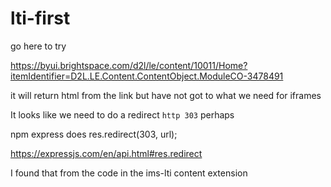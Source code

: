 # lti-first
go here to try

https://byui.brightspace.com/d2l/le/content/10011/Home?itemIdentifier=D2L.LE.Content.ContentObject.ModuleCO-3478491

it will return html from the link but have not got to what we need for iframes

It looks like we need to do a redirect `http 303` perhaps


npm express does res.redirect(303, url);

https://expressjs.com/en/api.html#res.redirect

I found that from the code in the ims-lti content extension 
